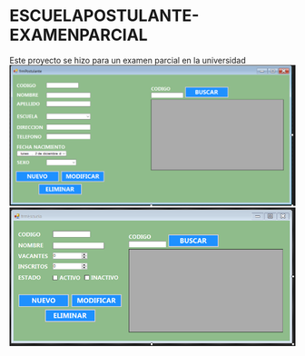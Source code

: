 # ESCUELAPOSTULANTE-EXAMENPARCIAL
Este proyecto se hizo para un examen parcial en la universidad 
![](https://github.com/FapCod/ESCUELAPOSTULANTE-EXAMENPARCIAL/blob/master/frmPostulante.PNG)
![](https://github.com/FapCod/ESCUELAPOSTULANTE-EXAMENPARCIAL/blob/master/frmEscuela.PNG)
